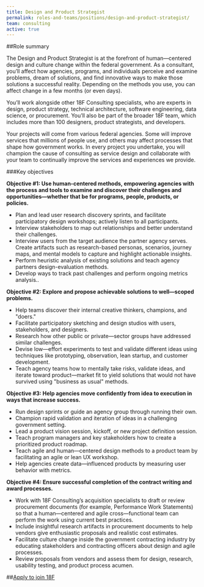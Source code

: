 ```yaml
---
title: Design and Product Strategist
permalink: roles-and-teams/positions/design-and-product-strategist/
team: consulting
active: true
---
```


##Role summary

The Design and Product Strategist is  at the forefront of human&mdash;centered design and culture change within the federal government. As a consultant, you’ll affect how agencies, programs, and individuals perceive and examine problems, dream of solutions, and find innovative ways to make those solutions a successful reality. Depending on the methods you use, you can affect change in a few months (or even days). 

You’ll work alongside other 18F Consulting specialists,  who are experts in design, product strategy, technical architecture, software engineering, data science, or procurement. You’ll also be  part of the broader 18F team, which includes more than 100 designers, product strategists, and developers.

Your projects will come from various federal agencies. Some will improve services that millions of people use, and others may affect processes that shape how government works. In every project you undertake, you will champion the cause of consulting as service design and collaborate with your team to continually improve the services and experiences we provide.


###Key objectives

**Objective \#1: Use human-centered methods, empowering agencies with the process and tools to examine and discover their challenges and opportunities&mdash;whether that be for programs, people, products, or policies.**

- Plan and lead user research discovery sprints, and facilitate participatory design workshops; actively listen to all participants.
- Interview stakeholders to map out relationships and better understand their challenges.
- Interview users from the target audience the partner agency serves. Create artifacts such as research-based personas, scenarios, journey maps, and mental models to capture and highlight actionable insights.
- Perform heuristic analysis of existing solutions and teach agency partners design-evaluation methods. 
- Develop ways to track past challenges and perform ongoing metrics analysis..

**Objective \#2: Explore and propose achievable solutions to well&mdash;scoped problems.** 

- Help teams discover their internal creative thinkers, champions, and &quot;doers.&quot;
- Facilitate participatory sketching and design studios with users, stakeholders, and designers.
- Research how other public or private&mdash;sector groups have addressed similar challenges.
- Devise low&mdash;effort experiments to test and validate different ideas using techniques like prototyping, observation, lean startup, and customer development.
- Teach agency teams how to mentally take risks, validate ideas, and iterate toward product&mdash;market fit to yield solutions that would not have survived using &quot;business as usual&quot; methods.

**Objective \#3: Help agencies move confidently from idea to execution in ways that increase success.**

- Run design sprints or guide an agency group through running their own.
- Champion rapid validation and iteration of ideas in a challenging government setting.
- Lead a product vision session, kickoff, or new project definition session.
- Teach program managers and key stakeholders how to create a prioritized product roadmap.
- Teach agile and human&mdash;centered design methods to a product team by facilitating an agile or lean UX workshop.
- Help agencies create data&mdash;influenced products by measuring user behavior with metrics.

**Objective \#4: Ensure successful completion of the contract writing and award processes.**

- Work with 18F Consulting’s acquisition specialists to draft or review procurement documents (for example, Performance Work Statements) so that a human&mdash;centered and agile cross&mdash;functional team can perform the work using current best practices.
- Include insightful research artifacts in procurement documents to help vendors give enthusiastic proposals and realistic cost estimates.
- Facilitate culture change inside the government contracting industry by educating stakeholders and contracting officers about design and agile processes.
- Review proposals from vendors and assess them for design, research, usability testing, and product process acumen.

##[Apply to join 18F](https://jobs.lever.co/18f/73bfd32b-ee89-4597-848f-745e58d11efd/apply)
